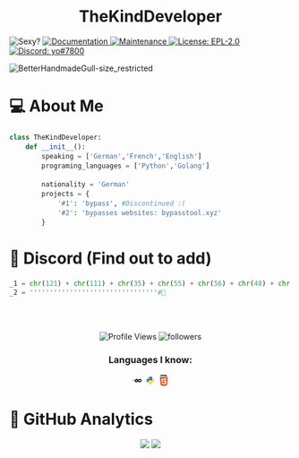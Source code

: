 ### 
<h1 align="center">TheKindDeveloper</h1>
<p>
  <img alt="Sexy?" src="https://img.shields.io/badge/verified-yes-blue.svg?cacheSeconds=2592000" />
  <a href="https://github.com/TheKindDeveloper/Dickscord-Python-Package/blob/main/README.md" target="_blank">
    <img alt="Documentation" src="https://img.shields.io/badge/documentation-yes-brightgreen.svg" />
  </a>
  <a href="https://github.com/TheKindDeveloper/Dickscord-Python-Package" target="_blank">
    <img alt="Maintenance" src="https://img.shields.io/badge/Maintained%3F-yes-green.svg" />
  </a>
  <a href="https://github.com/TheKindDeveloper/Dickscord-Python-Package/blob/main/LICENSE" target="_blank">
    <img alt="License: EPL-2.0" src="https://img.shields.io/github/license/TheKindDeveloper/Dickscord-Python-Package" />
  </a>
  <a href="https://github.com/TheKindDeveloper/Dickscord-Python-Package/blob/main/LICENSE" target="_blank">
    <img alt="Discord: yo#7800" src="https://img.shields.io/github/license/TheKindDeveloper/Dickscord-Python-Package" />
  </a>
</p>

![BetterHandmadeGull-size_restricted](https://github.com/TheKindDeveloper/TheKindDeveloper/assets/129861526/bcfec654-ef6f-42fc-9ac7-3d7c8c55854c)

# 💻 About Me

```python
class TheKindDeveloper:
    def __init__():
        speaking = ['German','French','English']
        programing_languages = ['Python','Golang']

        nationality = 'German'
        projects = {
            '#1': 'bypass', #Discontinued :(
            '#2': 'bypasses websites: bypasstool.xyz'
        }
```

# 🎉 Discord (Find out to add)
```python
_1 = chr(121) + chr(111) + chr(35) + chr(55) + chr(56) + chr(48) + chr(48)
_2 = ''''''''''''''''''''''''''''''''#🤣
```
<br><br>

<p align="center">
  <img src="https://api.visitorbadge.io/api/VisitorHit?user=TheKindDeveloper&countColorcountColor&countColor=%230095FF" alt="Profile Views"/>
  <img alt="followers" src="https://img.shields.io/github/followers/TheKindDeveloper?color=f429ff&style=for-the-badge&logo=github&label=Follow"/>
</p>
<h3 align="center">Languages I know:</h3>
<p align="center">
  <code><img height="20" src="https://raw.githubusercontent.com/github/explore/main/topics/go/go.png"></code>
  <code><img height="20" src="https://raw.githubusercontent.com/github/explore/main/topics/python/python.png"></code>
  <code><img height="20" src="https://raw.githubusercontent.com/github/explore/main/topics/html/html.png"></code>
<p>
  
# 💯 GitHub Analytics

<p align="center">
  <img height="140em" src="https://github-readme-stats-eight-theta.vercel.app/api?username=TheKindDeveloper&show_icons=true&theme=algolia&include_all_commits=true&count_private=true"/>
  <img height="140em" src="https://github-readme-stats-eight-theta.vercel.app/api/top-langs/?username=TheKindDeveloper&layout=compact&langs_count=8&theme=algolia"/>
</p>
